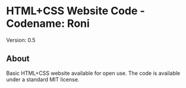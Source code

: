 # HTML+CSS Website Code - Codename: Roni
Version: 0.5

## About
Basic HTML+CSS website available for open use. The code is available under a standard MIT license.


